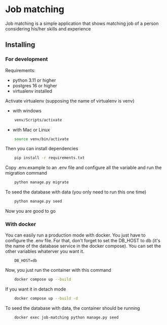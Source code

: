 # Job matching
Job matching is a simple application that shows matching job of a person considering his/her skills and experience

## Installing
### For development
Requirements:
- python 3.11 or higher
- postgres 16 or higher
- virtualenv installed

Activate virtualenv (supposing the name of virtualenv is venv)
- with windows
```bash
    venv/Scripts/activate
```
- with Mac or Linux
```bash
    source venv/bin/activate
```

Then you can install dependencies
```bash
    pip install -r requirements.txt
```

Copy .env.example to an .env file and configure all the variable and run the migration command

```bash
    python manage.py migrate
```

To seed the database with data (you only need to run this one time)

```bash
    python manage.py seed
```

Now you are good to go

### With docker
You can easily run a production mode with docker. You just have to configure the .env file. For that, don't forget to set the DB_HOST to db (it's the name of the database service in the docker compose). You can set the other variables whaterver you want it.

```env
    DB_HOST=db
```

Now, you just run the container with this command

```bash
    docker compose up --build
```

If you want it in detach mode

```bash
    docker compose up --build -d
```

To seed the database with data, the container should be running

```bash
    docker exec job-matching python manage.py seed
```